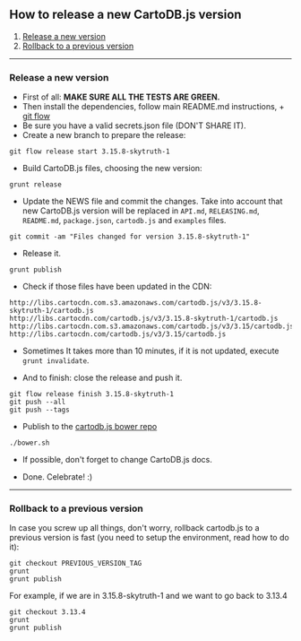 ## How to release a new CartoDB.js version

1. [Release a new version](#release-a-new-version)
2. [Rollback to a previous version](#rollback-to-a-previous-version)

---

### Release a new version

- First of all: **MAKE SURE ALL THE TESTS ARE GREEN.**
- Then install the dependencies, follow main README.md instructions, + [git flow](https://github.com/nvie/gitflow/wiki/Installation)
- Be sure you have a valid secrets.json file (DON'T SHARE IT).
- Create a new branch to prepare the release:

```
git flow release start 3.15.8-skytruth-1
```

- Build CartoDB.js files, choosing the new version:

```
grunt release
```

- Update the NEWS file and commit the changes. Take into account that new CartoDB.js version will be replaced in ```API.md```, ```RELEASING.md```, ```README.md```, ```package.json```, ```cartodb.js``` and ```examples``` files.

```
git commit -am "Files changed for version 3.15.8-skytruth-1"
```

- Release it.

```
grunt publish
```

- Check if those files have been updated in the CDN:
```
http://libs.cartocdn.com.s3.amazonaws.com/cartodb.js/v3/3.15.8-skytruth-1/cartodb.js
http://libs.cartocdn.com/cartodb.js/v3/3.15.8-skytruth-1/cartodb.js
http://libs.cartocdn.com.s3.amazonaws.com/cartodb.js/v3/3.15/cartodb.js
http://libs.cartocdn.com/cartodb.js/v3/3.15/cartodb.js
```
- Sometimes It takes more than 10 minutes, if it is not updated, execute ```grunt invalidate```.

- And to finish: close the release and push it.

```
git flow release finish 3.15.8-skytruth-1
git push --all
git push --tags
```

- Publish to the [cartodb.js bower repo](https://github.com/CartoDB/cartodb.js-bower)

```
./bower.sh
```

- If possible, don't forget to change CartoDB.js docs.

- Done. Celebrate! :)

---



### Rollback to a previous version

In case you screw up all things, don't worry, rollback cartodb.js to a previous version is fast (you need to setup the environment, read how to do it):

```
git checkout PREVIOUS_VERSION_TAG
grunt
grunt publish
```

For example, if we are in 3.15.8-skytruth-1 and we want to go back to 3.13.4

```
git checkout 3.13.4
grunt
grunt publish
```

